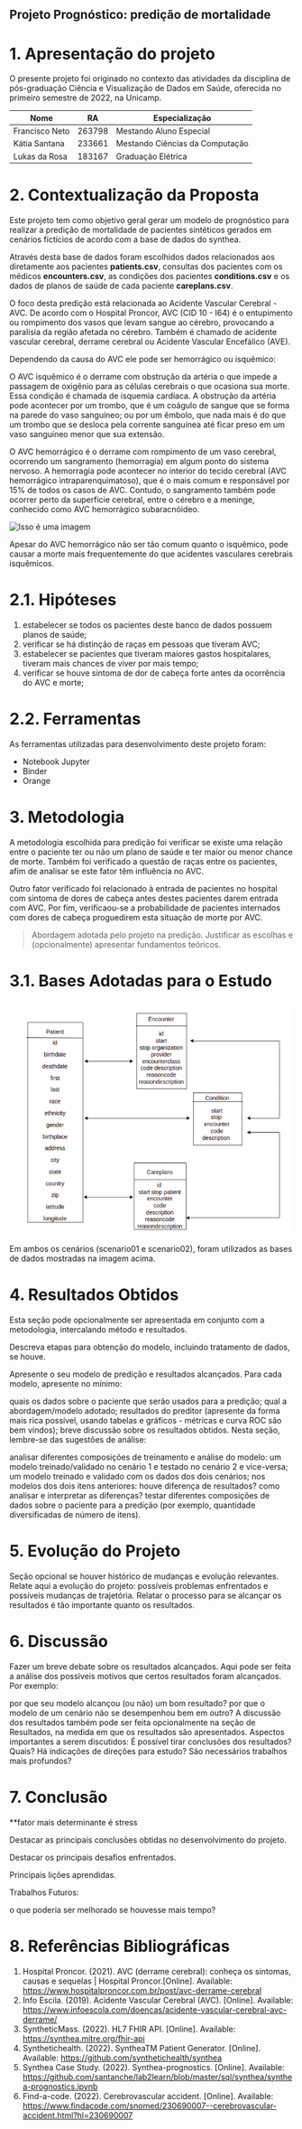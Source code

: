 ## Projeto Prognóstico: predição de mortalidade

# 1. Apresentação do projeto
O presente projeto foi originado no contexto das atividades da disciplina de pós-graduação Ciência e Visualização de Dados em Saúde, oferecida no primeiro semestre de 2022, na Unicamp.

|Nome  | RA | Especialização|
|--|--|--|
| Francisco Neto  | 263798  | Mestando Aluno Especial|
| Kátia Santana  | 233661  | Mestando Ciências da Computação|
| Lukas da Rosa  | 183167  | Graduação Elétrica |

# 2. Contextualização da Proposta

Este projeto tem como objetivo geral gerar um modelo de prognóstico para realizar a predição de mortalidade de pacientes sintéticos gerados em cenários fictícios de acordo com a base de dados do synthea.
 
 Através desta base de dados foram escolhidos dados relacionados aos diretamente aos pacientes **patients.csv**, consultas dos pacientes com os médicos **encounters.csv**, as condições dos pacientes **conditions.csv** e os dados de planos de saúde de cada paciente **careplans.csv**.  

O foco desta predição está relacionada ao Acidente Vascular Cerebral - AVC. De acordo com o Hospital Proncor, AVC (CID 10 - I64) é o entupimento ou rompimento dos vasos que levam sangue ao cérebro, provocando a paralisia da região afetada no cérebro. Também é chamado de acidente vascular cerebral, derrame cerebral ou Acidente Vascular Encefálico (AVE). 
	
Dependendo da causa do AVC ele pode ser hemorrágico ou isquêmico: 

O AVC isquêmico é o derrame com obstrução da artéria o que impede a passagem de oxigênio para as células cerebrais o que ocasiona sua morte. Essa condição é chamada de isquemia cardíaca. A obstrução da artéria pode acontecer por um trombo, que é um coágulo de sangue que se forma na parede do vaso sanguíneo; ou por um êmbolo, que nada mais é do que um trombo que se desloca pela corrente sanguínea até ficar preso em um vaso sanguíneo menor que sua extensão.

O AVC hemorrágico é o derrame com rompimento de um vaso cerebral, ocorrendo um sangramento (hemorragia) em algum ponto do sistema nervoso.
A hemorragia pode acontecer no interior do tecido cerebral (AVC hemorrágico intraparenquimatoso), que é o mais comum e responsável por 15% de todos os casos de AVC. Contudo, o sangramento também pode ocorrer perto da superfície cerebral, entre o cérebro e a meninge, conhecido como AVC hemorrágico subaracnóideo.

![Isso é uma imagem](https://www.infoescola.com/wp-content/uploads/2008/03/acidente-vascular-cerebral-384907717.jpg)

Apesar do AVC hemorrágico não ser tão comum quanto o isquêmico, pode causar a morte mais frequentemente do que acidentes vasculares cerebrais isquêmicos.

# 2.1. Hipóteses 
1. estabelecer se todos os pacientes deste banco de dados possuem planos de saúde;
2. verificar se há distinção de raças em pessoas que tiveram AVC;
3. estabelecer se pacientes que tiveram maiores gastos hospitalares, tiveram mais chances de viver por mais tempo;
4. verificar se houve sintoma de dor de cabeça forte antes da ocorrência do AVC e morte;

# 2.2. Ferramentas
As ferramentas utilizadas para desenvolvimento deste projeto foram:
- Notebook Jupyter
- Binder
- Orange

# 3. Metodologia
A metodologia escolhida para predição foi verificar se existe uma relação entre o paciente ter ou não um plano de saúde e ter maior ou menor chance de morte. Também foi verificado a questão de raças entre os pacientes, afim de analisar se este fator têm influência no AVC. 

Outro fator verificado foi relacionado à entrada de pacientes no hospital com sintoma de dores de cabeça antes destes pacientes darem entrada com AVC. Por fim, verificaou-se a probabilidade de pacientes internados com dores de cabeça proguedirem esta situação de morte por AVC. 


> Abordagem adotada pelo projeto na predição.
> Justificar as escolhas e (opcionalmente) apresentar fundamentos teóricos.

# 3.1. Bases Adotadas para o Estudo

![Isso é uma imagem](/assets/datafluxo.png)

Em ambos os cenários (scenario01 e scenario02), foram utilizados as bases de dados mostradas na imagem acima. 

# 4. Resultados Obtidos
Esta seção pode opcionalmente ser apresentada em conjunto com a metodologia, intercalando método e resultados.

Descreva etapas para obtenção do modelo, incluindo tratamento de dados, se houve.

Apresente o seu modelo de predição e resultados alcançados. Para cada modelo, apresente no mínimo:

quais os dados sobre o paciente que serão usados para a predição;
qual a abordagem/modelo adotado;
resultados do preditor (apresente da forma mais rica possível, usando tabelas e gráficos - métricas e curva ROC são bem vindos);
breve discussão sobre os resultados obtidos.
Nesta seção, lembre-se das sugestões de análise:

analisar diferentes composições de treinamento e análise do modelo:
um modelo treinado/validado no cenário 1 e testado no cenário 2 e vice-versa;
um modelo treinado e validado com os dados dos dois cenários;
nos modelos dos dois itens anteriores:
houve diferença de resultados?
como analisar e interpretar as diferenças?
testar diferentes composições de dados sobre o paciente para a predição (por exemplo, quantidade diversificadas de número de itens).


# 5. Evolução do Projeto
Seção opcional se houver histórico de mudanças e evolução relevantes. Relate aqui a evolução do projeto: possíveis problemas enfrentados e possíveis mudanças de trajetória. Relatar o processo para se alcançar os resultados é tão importante quanto os resultados.

# 6. Discussão

Fazer um breve debate sobre os resultados alcançados. Aqui pode ser feita a análise dos possíveis motivos que certos resultados foram alcançados. Por exemplo:

por que seu modelo alcançou (ou não) um bom resultado?
por que o modelo de um cenário não se desempenhou bem em outro?
A discussão dos resultados também pode ser feita opcionalmente na seção de Resultados, na medida em que os resultados são apresentados. Aspectos importantes a serem discutidos: É possível tirar conclusões dos resultados? Quais? Há indicações de direções para estudo? São necessários trabalhos mais profundos?

# 7. Conclusão

**fator mais determinante é stress


Destacar as principais conclusões obtidas no desenvolvimento do projeto.

Destacar os principais desafios enfrentados.

Principais lições aprendidas.

Trabalhos Futuros:

o que poderia ser melhorado se houvesse mais tempo?

# 8. Referências Bibliográficas

1. Hospital Proncor. (2021). AVC (derrame cerebral): conheça os sintomas, causas e sequelas | Hospital Proncor.[Online]. Available: https://www.hospitalproncor.com.br/post/avc-derrame-cerebral
2. Info Escila. (2019). Acidente Vascular Cerebral (AVC). [Online]. Available: https://www.infoescola.com/doencas/acidente-vascular-cerebral-avc-derrame/
3. SyntheticMass. (2022). HL7 FHIR API. [Online]. Available: https://synthea.mitre.org/fhir-api
4. Synthetichealth. (2022). SyntheaTM Patient Generator. [Online]. Available: https://github.com/synthetichealth/synthea
5. Synthea Case Study. (2022). Synthea-prognostics. [Online]. Available: https://github.com/santanche/lab2learn/blob/master/sql/synthea/synthea-prognostics.ipynb
6. Find-a-code. (2022). Cerebrovascular accident. [Online]. Available: https://www.findacode.com/snomed/230690007--cerebrovascular-accident.html?hl=230690007


